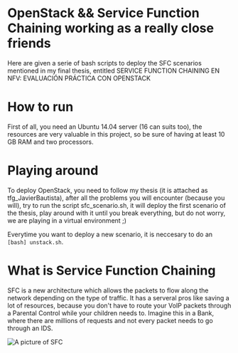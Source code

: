 # OpenStack && Service Function Chaining working as a really close friends

Here are given a serie of bash scripts to deploy the SFC scenarios mentioned in my final thesis, entitled SERVICE FUNCTION CHAINING EN NFV: EVALUACIÓN PRÁCTICA CON OPENSTACK

# How to run 

First of all, you need an Ubuntu 14.04 server (16 can suits too), the resources are very valuable in this project, so be sure of having at least 10 GB RAM and two processors.

# Playing around

To deploy OpenStack, you need to follow my thesis (it is attached as tfg_JavierBautista), after all the problems you will encounter (because you will), try to run the script sfc_scenario.sh, it will deploy the first scenario of the thesis, play around with it until you break everything, but do not worry, we are playing in a virtual environment ;)

Everytime you want to deploy a new scenario, it is neccesary to do an ```[bash] unstack.sh```.

# What is Service Function Chaining

SFC is a new architecture which allows the packets to flow along the network depending on the type of traffic. It has a serveral pros like saving a lot of resources, because you don't have to route your VoIP packets through a Parental Control while your children needs to. Imagine this in a Bank, where there are millions of requests and not every packet needs to go through an IDS.

![A picture of SFC](https://www.sdxcentral.com/wp-content/uploads/2016/02/MKT2014097243EN_fig03.jpg)

